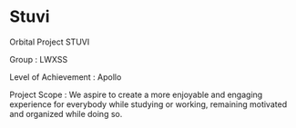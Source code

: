 # Stuvi
Orbital Project STUVI

Group : LWXSS

Level of Achievement : Apollo

Project Scope : 
We aspire to create a more enjoyable and engaging experience for everybody while studying or working, remaining motivated and organized while doing so.
